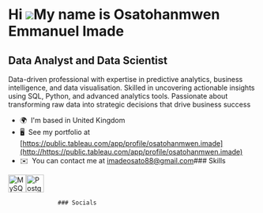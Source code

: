 Hi ![](https://user-images.githubusercontent.com/18350557/176309783-0785949b-9127-417c-8b55-ab5a4333674e.gif)My name is Osatohanmwen Emmanuel Imade
===================================================================================================================================================

Data Analyst and Data Scientist
-------------------------------

Data-driven professional with expertise in predictive analytics, business intelligence, and data visualisation. Skilled in uncovering actionable insights using SQL, Python, and advanced analytics tools. Passionate about transforming raw data into strategic decisions that drive business success

*   🌍  I'm based in United Kingdom
*   🖥️  See my portfolio at [https://public.tableau.com/app/profile/osatohanmwen.imade](http://https://public.tableau.com/app/profile/osatohanmwen.imade)
*   ✉️  You can contact me at [imadeosato88@gmail.com](mailto:imadeosato88@gmail.com)### Skills 
<p align="left">
<a href="https://www.mysql.com/" target="_blank" rel="noreferrer"><img src="https://raw.githubusercontent.com/danielcranney/readme-generator/main/public/icons/skills/mysql-colored.svg" width="36" height="36" alt="MySQL" /></a><a href="https://www.postgresql.org/" target="_blank" rel="noreferrer"><img src="https://raw.githubusercontent.com/danielcranney/readme-generator/main/public/icons/skills/postgresql-colored.svg" width="36" height="36" alt="PostgreSQL" /></a>
                    </p>
                    
                  ### Socials
                  
